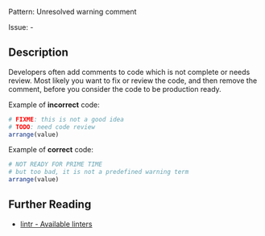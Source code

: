 Pattern: Unresolved warning comment

Issue: -

## Description

Developers often add comments to code which is not complete or needs review. Most likely you want to fix or review the code, and then remove the comment, before you consider the code to be production ready.

Example of **incorrect** code:

```r
# FIXME: this is not a good idea
# TODO: need code review
arrange(value)
```

Example of **correct** code:

```r
# NOT READY FOR PRIME TIME
# but too bad, it is not a predefined warning term
arrange(value)
```

## Further Reading

* [lintr - Available linters](https://lintr.r-lib.org/reference/index.html)
